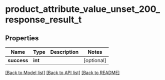 # product_attribute_value_unset_200_response_result_t

## Properties
Name | Type | Description | Notes
------------ | ------------- | ------------- | -------------
**success** | **int** |  | [optional] 

[[Back to Model list]](../README.md#documentation-for-models) [[Back to API list]](../README.md#documentation-for-api-endpoints) [[Back to README]](../README.md)


